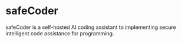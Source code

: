 # safeCoder
safeCoder is a self-hosted AI coding assistant to implementing secure intelligent code assistance for programming. 
